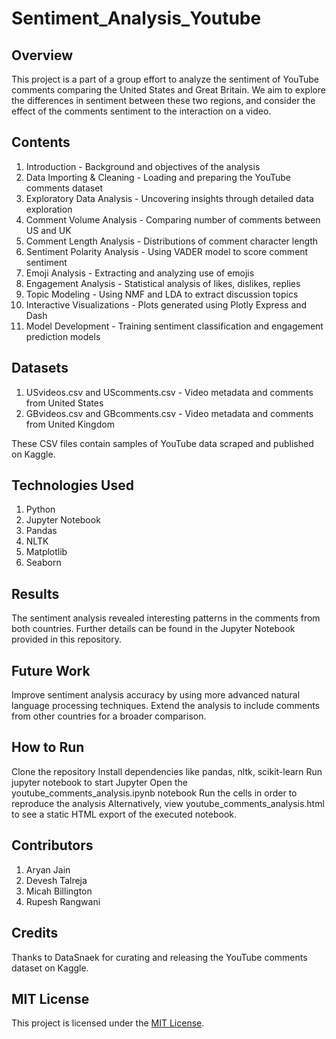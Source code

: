 # Sentiment_Analysis_Youtube

## Overview

This project is a part of a group effort to analyze the sentiment of YouTube comments comparing the United States and Great Britain. We aim to explore the differences in sentiment between these two regions, and consider the effect of the comments sentiment to the interaction on a video.

## Contents

1. Introduction - Background and objectives of the analysis
2. Data Importing & Cleaning - Loading and preparing the YouTube comments dataset
3. Exploratory Data Analysis - Uncovering insights through detailed data exploration
4. Comment Volume Analysis - Comparing number of comments between US and UK
5. Comment Length Analysis - Distributions of comment character length
6. Sentiment Polarity Analysis - Using VADER model to score comment sentiment
7. Emoji Analysis - Extracting and analyzing use of emojis
8. Engagement Analysis - Statistical analysis of likes, dislikes, replies
9. Topic Modeling - Using NMF and LDA to extract discussion topics
10. Interactive Visualizations - Plots generated using Plotly Express and Dash
11. Model Development - Training sentiment classification and engagement prediction models

## Datasets 

1. USvideos.csv and UScomments.csv - Video metadata and comments from United States
2. GBvideos.csv and GBcomments.csv - Video metadata and comments from United Kingdom

These CSV files contain samples of YouTube data scraped and published on Kaggle.

## Technologies Used

1. Python
2. Jupyter Notebook
3. Pandas
4. NLTK
5. Matplotlib
6. Seaborn

## Results

The sentiment analysis revealed interesting patterns in the comments from both countries. Further details can be found in the Jupyter Notebook provided in this repository.

## Future Work

Improve sentiment analysis accuracy by using more advanced natural language processing techniques.
Extend the analysis to include comments from other countries for a broader comparison.

## How to Run

Clone the repository
Install dependencies like pandas, nltk, scikit-learn
Run jupyter notebook to start Jupyter
Open the youtube_comments_analysis.ipynb notebook
Run the cells in order to reproduce the analysis
Alternatively, view youtube_comments_analysis.html to see a static HTML export of the executed notebook.

## Contributors 

1. Aryan Jain
2. Devesh Talreja
3. Micah Billington
4. Rupesh Rangwani

## Credits

Thanks to DataSnaek for curating and releasing the YouTube comments dataset on Kaggle.

## MIT License

This project is licensed under the [MIT License](LICENSE).
